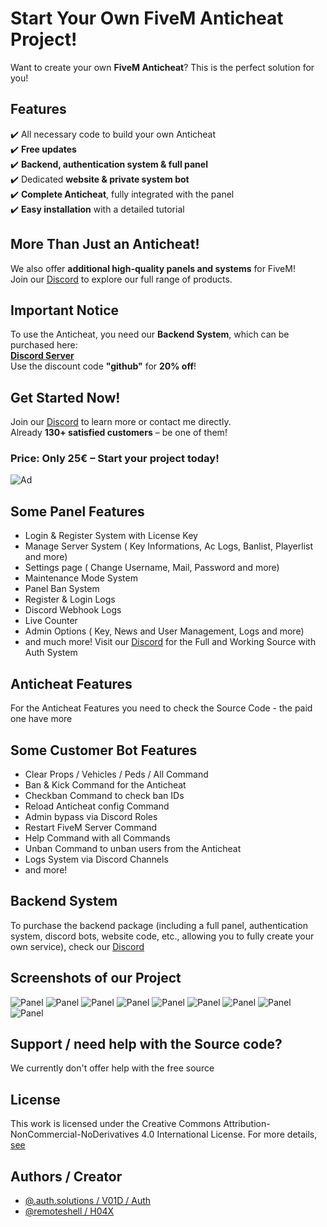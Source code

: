 # Start Your Own FiveM Anticheat Project!  

Want to create your own **FiveM Anticheat**? This is the perfect solution for you!  

## Features  
✔️ All necessary code to build your own Anticheat  
✔️ **Free updates**  
✔️ **Backend, authentication system & full panel**  
✔️ Dedicated **website & private system bot**  
✔️ **Complete Anticheat**, fully integrated with the panel  
✔️ **Easy installation** with a detailed tutorial  

## More Than Just an Anticheat!  
We also offer **additional high-quality panels and systems** for FiveM!  
Join our [Discord](https://discord.gg/auth-solutions) to explore our full range of products.  

## Important Notice  
To use the Anticheat, you need our **Backend System**, which can be purchased here:  
**[Discord Server](https://discord.gg/auth-solutions)**  
Use the discount code **"github"** for **20% off**!  

## Get Started Now!  
Join our [Discord](https://discord.gg/auth-solutions) to learn more or contact me directly.  
Already **130+ satisfied customers** – be one of them!  

### Price: **Only 25€** – Start your project today!


![Ad](https://r2.e-z.host/95b6da2b-7f6b-488b-826a-4e09878259ec/dypombi9.png)

## Some Panel Features
- Login & Register System with License Key
- Manage Server System ( Key Informations, Ac Logs, Banlist, Playerlist and more)
- Settings page ( Change Username, Mail, Password and more)
- Maintenance Mode System
- Panel Ban System
- Register & Login Logs
- Discord Webhook Logs
- Live Counter
- Admin Options ( Key, News and User Management, Logs and more)
- and much more!
Visit our [Discord](https://discord.gg/auth-solutions) for the Full and Working Source with Auth System

## Anticheat Features
For the Anticheat Features you need to check the Source Code - the paid one have more

## Some Customer Bot Features
- Clear Props / Vehicles / Peds / All Command
- Ban & Kick Command for the Anticheat
- Checkban Command to check ban IDs
- Reload Anticheat config Command
- Admin bypass via Discord Roles
- Restart FiveM Server Command
- Help Command with all Commands
- Unban Command to unban users from the Anticheat
- Logs System via Discord Channels
- and more!

## Backend System
To purchase the backend package (including a full panel, authentication system, discord bots, website code, etc., allowing you to fully create your own service), check our [Discord](https://discord.gg/auth-solutions)

## Screenshots of our Project
![Panel](https://r2.e-z.host/95b6da2b-7f6b-488b-826a-4e09878259ec/6qu1sh1l.png)
![Panel](https://r2.e-z.host/95b6da2b-7f6b-488b-826a-4e09878259ec/rypq4vt2.png)
![Panel](https://r2.e-z.host/95b6da2b-7f6b-488b-826a-4e09878259ec/fto5xut1.png)
![Panel](https://r2.e-z.host/95b6da2b-7f6b-488b-826a-4e09878259ec/12v20rbv.png)
![Panel](https://r2.e-z.host/95b6da2b-7f6b-488b-826a-4e09878259ec/lqql272h.png)
![Panel](https://r2.e-z.host/95b6da2b-7f6b-488b-826a-4e09878259ec/r79un2j3.png)
![Panel](https://r2.e-z.host/95b6da2b-7f6b-488b-826a-4e09878259ec/719ubodd.png)
![Panel](https://r2.e-z.host/95b6da2b-7f6b-488b-826a-4e09878259ec/6wy0o8oe.png)
![Panel](https://r2.e-z.host/95b6da2b-7f6b-488b-826a-4e09878259ec/gvms0r0g.png)

## Support / need help with the Source code?

We currently don't offer help with the free source

## License

This work is licensed under the Creative Commons Attribution-NonCommercial-NoDerivatives 4.0 International License. For more details, [see](https://creativecommons.org/licenses/by-nc-nd/4.0/)

## Authors / Creator

- [@.auth.solutions / V01D / Auth](https://www.github.com/flowzilla)
- [@remoteshell / H04X](https://www.github.com/H04X-Hoax)